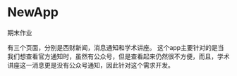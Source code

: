 # NewApp
期末作业


有三个页面，分别是西财新闻，消息通知和学术讲座。
这个app主要针对的是当我们想查看官方通知时，虽然有公众号，但是查看起来仍然很不方便，而且，学术讲座这一消息更是没有公众号通知，因此针对这个需求开发。
